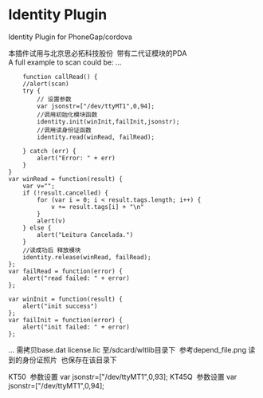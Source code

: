 Identity Plugin
=================

Identity Plugin for  PhoneGap/cordova

本插件试用与北京思必拓科技股份  带有二代证模块的PDA   
A full example to scan could be:
...

    	function callRead() {
		//alert(scan)
		try {
			// 设置参数 
			var jsonstr=["/dev/ttyMT1",0,94];
			//调用初始化模块函数
			identity.init(winInit,failInit,jsonstr);
			//调用读身份证函数
			identity.read(winRead, failRead);
			
		} catch (err) {
			alert("Error: " + err)
		}
	}
	var winRead = function(result) {
	    var v="";
		if (!result.cancelled) {
			for (var i = 0; i < result.tags.length; i++) {
				v += result.tags[i] + "\n"
			}
			alert(v)
		} else {
			alert("Leitura Cancelada.")
		}
		//读成功后 释放模块
		identity.release(winRead, failRead);
	};
	var failRead = function(error) {
		alert("read failed: " + error)
	};
	
	var winInit = function(result) {
	    alert("init success")
	};
	var failInit = function(error) {
		alert("init failed: " + error)
	};
                   
...
需拷贝base.dat license.lic 至/sdcard/wltlib目录下  参考depend_file.png
 读到的身份证照片  也保存在该目录下
 
 KT50  参数设置
 var jsonstr=["/dev/ttyMT1",0,93];
  KT45Q  参数设置
 var jsonstr=["/dev/ttyMT1",0,94];
